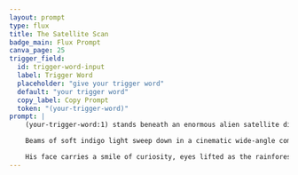 ```yaml
---
layout: prompt
type: flux
title: The Satellite Scan
badge_main: Flux Prompt
canva_page: 25
trigger_field:
  id: trigger-word-input
  label: Trigger Word
  placeholder: "give your trigger word"
  default: "your trigger word"
  copy_label: Copy Prompt
  token: "(your-trigger-word)"
prompt: |
    (your-trigger-word:1) stands beneath an enormous alien satellite dish camouflaged within the rainforest canopy, a fitted dark blue T-shirt catching glints of refracted moonlight.

    Beams of soft indigo light sweep down in a cinematic wide-angle composition, scanning across his body as intelligent teal plants retract and unfurl around his steps.

    His face carries a smile of curiosity, eyes lifted as the rainforest hums with responsive energy in this hyperreal 9:16 tableau of exploration and contact.
---
```

